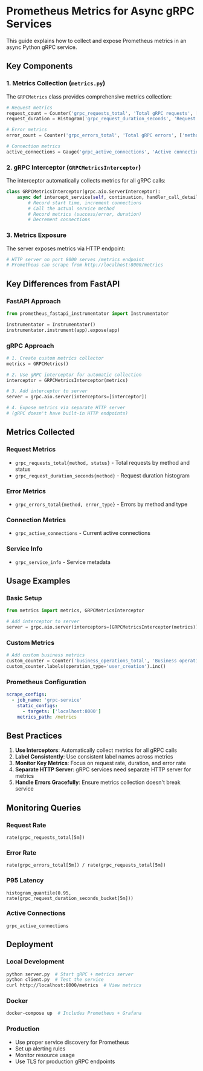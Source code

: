 # Prometheus Metrics for Async gRPC Services

This guide explains how to collect and expose Prometheus metrics in an async Python gRPC service.

## Key Components

### 1. Metrics Collection (`metrics.py`)

The `GRPCMetrics` class provides comprehensive metrics collection:

```python
# Request metrics
request_count = Counter('grpc_requests_total', 'Total gRPC requests', ['method', 'status'])
request_duration = Histogram('grpc_request_duration_seconds', 'Request duration', ['method'])

# Error metrics  
error_count = Counter('grpc_errors_total', 'Total gRPC errors', ['method', 'error_type'])

# Connection metrics
active_connections = Gauge('grpc_active_connections', 'Active connections')
```

### 2. gRPC Interceptor (`GRPCMetricsInterceptor`)

The interceptor automatically collects metrics for all gRPC calls:

```python
class GRPCMetricsInterceptor(grpc.aio.ServerInterceptor):
    async def intercept_service(self, continuation, handler_call_details):
        # Record start time, increment connections
        # Call the actual service method
        # Record metrics (success/error, duration)
        # Decrement connections
```

### 3. Metrics Exposure

The server exposes metrics via HTTP endpoint:

```python
# HTTP server on port 8000 serves /metrics endpoint
# Prometheus can scrape from http://localhost:8000/metrics
```

## Key Differences from FastAPI

### FastAPI Approach
```python
from prometheus_fastapi_instrumentator import Instrumentator

instrumentator = Instrumentator()
instrumentator.instrument(app).expose(app)
```

### gRPC Approach
```python
# 1. Create custom metrics collector
metrics = GRPCMetrics()

# 2. Use gRPC interceptor for automatic collection
interceptor = GRPCMetricsInterceptor(metrics)

# 3. Add interceptor to server
server = grpc.aio.server(interceptors=[interceptor])

# 4. Expose metrics via separate HTTP server
# (gRPC doesn't have built-in HTTP endpoints)
```

## Metrics Collected

### Request Metrics
- `grpc_requests_total{method, status}` - Total requests by method and status
- `grpc_request_duration_seconds{method}` - Request duration histogram

### Error Metrics  
- `grpc_errors_total{method, error_type}` - Errors by method and type

### Connection Metrics
- `grpc_active_connections` - Current active connections

### Service Info
- `grpc_service_info` - Service metadata

## Usage Examples

### Basic Setup
```python
from metrics import metrics, GRPCMetricsInterceptor

# Add interceptor to server
server = grpc.aio.server(interceptors=[GRPCMetricsInterceptor(metrics)])
```

### Custom Metrics
```python
# Add custom business metrics
custom_counter = Counter('business_operations_total', 'Business operations', ['operation_type'])
custom_counter.labels(operation_type='user_creation').inc()
```

### Prometheus Configuration
```yaml
scrape_configs:
  - job_name: 'grpc-service'
    static_configs:
      - targets: ['localhost:8000']
    metrics_path: /metrics
```

## Best Practices

1. **Use Interceptors**: Automatically collect metrics for all gRPC calls
2. **Label Consistently**: Use consistent label names across metrics
3. **Monitor Key Metrics**: Focus on request rate, duration, and error rate
4. **Separate HTTP Server**: gRPC services need separate HTTP server for metrics
5. **Handle Errors Gracefully**: Ensure metrics collection doesn't break service

## Monitoring Queries

### Request Rate
```promql
rate(grpc_requests_total[5m])
```

### Error Rate
```promql
rate(grpc_errors_total[5m]) / rate(grpc_requests_total[5m])
```

### P95 Latency
```promql
histogram_quantile(0.95, rate(grpc_request_duration_seconds_bucket[5m]))
```

### Active Connections
```promql
grpc_active_connections
```

## Deployment

### Local Development
```bash
python server.py  # Start gRPC + metrics server
python client.py  # Test the service
curl http://localhost:8000/metrics  # View metrics
```

### Docker
```bash
docker-compose up  # Includes Prometheus + Grafana
```

### Production
- Use proper service discovery for Prometheus
- Set up alerting rules
- Monitor resource usage
- Use TLS for production gRPC endpoints
